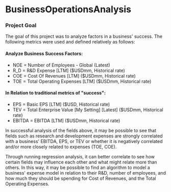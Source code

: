 # BusinessOperationsAnalysis

### Project Goal

The goal of this project was to analyze factors in a business' success. The following metrics were used and defined relatively as follows:

#### Analyze Business Success Factors:
- NOE = Number of Employees - Global (Latest)
- R_D = R&D Expense [LTM] ($USDmm, Historical rate)
- COE = Cost Of Revenues [LTM] ($USDmm, Historical rate)
- TOE = Total Operating Expenses [LTM] ($USDmm, Historical rate)

#### In Relation to traditional metrics of "success":
- EPS = Basic EPS [LTM] ($USD, Historical rate)
- TEV = Total Enterprise Value [My Setting] [Latest] ($USDmm, Historical rate) 
- EBITDA = EBITDA [LTM] ($USDmm, Historical rate)

In successful analysis of the fields above, it may be possible to see that fields such as research and development expenses are strongly correlated with a business' EBITDA, EPS, or TEV or whether it is negatively correlated and/or more closely related to expenses (TOE, COE).

Through running regression analysis, it can better correlate to see how certain fields may influence each other and what might relate more than others. In this way, it may be possible to find an algorithm to model a business' expense model in relation to their R&D, number of employees, and how much they should be spending for Cost of Revenues, and the Total Operating Expenses.
